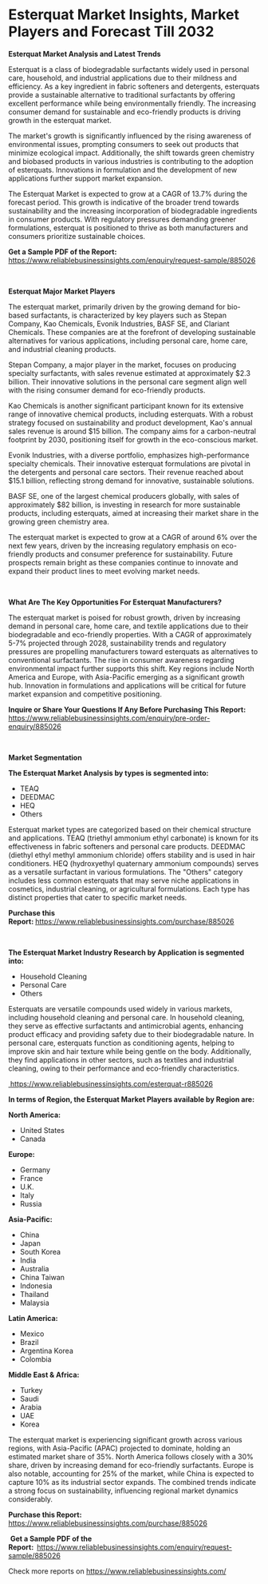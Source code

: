 <p><h1>Esterquat Market Insights, Market Players and Forecast Till 2032</h1></p><p><strong>Esterquat Market Analysis and Latest Trends</strong></p>
<p><p>Esterquat is a class of biodegradable surfactants widely used in personal care, household, and industrial applications due to their mildness and efficiency. As a key ingredient in fabric softeners and detergents, esterquats provide a sustainable alternative to traditional surfactants by offering excellent performance while being environmentally friendly. The increasing consumer demand for sustainable and eco-friendly products is driving growth in the esterquat market.</p><p>The market's growth is significantly influenced by the rising awareness of environmental issues, prompting consumers to seek out products that minimize ecological impact. Additionally, the shift towards green chemistry and biobased products in various industries is contributing to the adoption of esterquats. Innovations in formulation and the development of new applications further support market expansion.</p><p>The Esterquat Market is expected to grow at a CAGR of 13.7% during the forecast period. This growth is indicative of the broader trend towards sustainability and the increasing incorporation of biodegradable ingredients in consumer products. With regulatory pressures demanding greener formulations, esterquat is positioned to thrive as both manufacturers and consumers prioritize sustainable choices.</p></p>
<p><strong>Get a Sample PDF of the Report:&nbsp;</strong> <a href="https://www.reliablebusinessinsights.com/enquiry/request-sample/885026?utm_campaign=3107&utm_medium=2&utm_source=Github&utm_content=ia&utm_term=02042025&utm_id=esterquat">https://www.reliablebusinessinsights.com/enquiry/request-sample/885026</a></p>
<p>&nbsp;</p>
<p><strong>Esterquat Major Market Players</strong></p>
<p><p>The esterquat market, primarily driven by the growing demand for bio-based surfactants, is characterized by key players such as Stepan Company, Kao Chemicals, Evonik Industries, BASF SE, and Clariant Chemicals. These companies are at the forefront of developing sustainable alternatives for various applications, including personal care, home care, and industrial cleaning products.</p><p>Stepan Company, a major player in the market, focuses on producing specialty surfactants, with sales revenue estimated at approximately $2.3 billion. Their innovative solutions in the personal care segment align well with the rising consumer demand for eco-friendly products.</p><p>Kao Chemicals is another significant participant known for its extensive range of innovative chemical products, including esterquats. With a robust strategy focused on sustainability and product development, Kao's annual sales revenue is around $15 billion. The company aims for a carbon-neutral footprint by 2030, positioning itself for growth in the eco-conscious market.</p><p>Evonik Industries, with a diverse portfolio, emphasizes high-performance specialty chemicals. Their innovative esterquat formulations are pivotal in the detergents and personal care sectors. Their revenue reached about $15.1 billion, reflecting strong demand for innovative, sustainable solutions.</p><p>BASF SE, one of the largest chemical producers globally, with sales of approximately $82 billion, is investing in research for more sustainable products, including esterquats, aimed at increasing their market share in the growing green chemistry area.</p><p>The esterquat market is expected to grow at a CAGR of around 6% over the next few years, driven by the increasing regulatory emphasis on eco-friendly products and consumer preference for sustainability. Future prospects remain bright as these companies continue to innovate and expand their product lines to meet evolving market needs.</p></p>
<p>&nbsp;</p>
<p><strong>What Are The Key Opportunities For Esterquat Manufacturers?</strong></p>
<p><p>The esterquat market is poised for robust growth, driven by increasing demand in personal care, home care, and textile applications due to their biodegradable and eco-friendly properties. With a CAGR of approximately 5-7% projected through 2028, sustainability trends and regulatory pressures are propelling manufacturers toward esterquats as alternatives to conventional surfactants. The rise in consumer awareness regarding environmental impact further supports this shift. Key regions include North America and Europe, with Asia-Pacific emerging as a significant growth hub. Innovation in formulations and applications will be critical for future market expansion and competitive positioning.</p></p>
<p><strong>Inquire or Share Your Questions If Any Before Purchasing This Report:</strong> <a href="https://www.reliablebusinessinsights.com/enquiry/pre-order-enquiry/885026?utm_campaign=3107&utm_medium=2&utm_source=Github&utm_content=ia&utm_term=02042025&utm_id=esterquat">https://www.reliablebusinessinsights.com/enquiry/pre-order-enquiry/885026</a></p>
<p>&nbsp;</p>
<p><strong>Market Segmentation</strong></p>
<p><strong>The Esterquat Market Analysis by types is segmented into:</strong></p>
<p><ul><li>TEAQ</li><li>DEEDMAC</li><li>HEQ</li><li>Others</li></ul></p>
<p><p>Esterquat market types are categorized based on their chemical structure and applications. TEAQ (triethyl ammonium ethyl carbonate) is known for its effectiveness in fabric softeners and personal care products. DEEDMAC (diethyl ethyl methyl ammonium chloride) offers stability and is used in hair conditioners. HEQ (hydroxyethyl quaternary ammonium compounds) serves as a versatile surfactant in various formulations. The "Others" category includes less common esterquats that may serve niche applications in cosmetics, industrial cleaning, or agricultural formulations. Each type has distinct properties that cater to specific market needs.</p></p>
<p><strong>Purchase this Report:&nbsp;</strong><a href="https://www.reliablebusinessinsights.com/purchase/885026?utm_campaign=3107&utm_medium=2&utm_source=Github&utm_content=ia&utm_term=02042025&utm_id=esterquat">https://www.reliablebusinessinsights.com/purchase/885026</a></p>
<p>&nbsp;</p>
<p><strong>The Esterquat Market Industry Research by Application is segmented into:</strong></p>
<p><ul><li>Household Cleaning</li><li>Personal Care</li><li>Others</li></ul></p>
<p><p>Esterquats are versatile compounds used widely in various markets, including household cleaning and personal care. In household cleaning, they serve as effective surfactants and antimicrobial agents, enhancing product efficacy and providing safety due to their biodegradable nature. In personal care, esterquats function as conditioning agents, helping to improve skin and hair texture while being gentle on the body. Additionally, they find applications in other sectors, such as textiles and industrial cleaning, owing to their performance and eco-friendly characteristics.</p></p>
<p><a href="https://www.reliablebusinessinsights.com/esterquat-r885026?utm_campaign=3107&utm_medium=2&utm_source=Github&utm_content=ia&utm_term=02042025&utm_id=esterquat">&nbsp;https://www.reliablebusinessinsights.com/esterquat-r885026</a></p>
<p><strong>In terms of Region, the Esterquat Market Players available by Region are:</strong></p>
<p>
    <p> <strong> North America: </strong>
        <ul>
            <li>United States</li>
            <li>Canada</li>
        </ul>
        </p> 
    <p> <strong> Europe: </strong>
        <ul>
            <li>Germany</li>
            <li>France</li>
            <li>U.K.</li>
            <li>Italy</li>
            <li>Russia</li>
        </ul>
        </p> 
    <p> <strong> Asia-Pacific: </strong>
        <ul>
            <li>China</li>
            <li>Japan</li>
            <li>South Korea</li>
            <li>India</li>
            <li>Australia</li>
            <li>China Taiwan</li>
            <li>Indonesia</li>
            <li>Thailand</li>
            <li>Malaysia</li>
        </ul>
        </p> 
    <p> <strong> Latin America: </strong>
        <ul>
            <li>Mexico</li>
            <li>Brazil</li>
            <li>Argentina Korea</li>
            <li>Colombia</li>
        </ul>
        </p> 
    <p> <strong> Middle East & Africa: </strong>
        <ul>
            <li>Turkey</li>
            <li>Saudi</li>
            <li>Arabia</li>
            <li>UAE</li>
            <li>Korea</li>
        </ul>
    </p>
    </p>
<p><p>The esterquat market is experiencing significant growth across various regions, with Asia-Pacific (APAC) projected to dominate, holding an estimated market share of 35%. North America follows closely with a 30% share, driven by increasing demand for eco-friendly surfactants. Europe is also notable, accounting for 25% of the market, while China is expected to capture 10% as its industrial sector expands. The combined trends indicate a strong focus on sustainability, influencing regional market dynamics considerably.</p></p>
<p><strong>Purchase this Report: </strong><a href="https://www.reliablebusinessinsights.com/purchase/885026?utm_campaign=3107&utm_medium=2&utm_source=Github&utm_content=ia&utm_term=02042025&utm_id=esterquat">https://www.reliablebusinessinsights.com/purchase/885026</a></p>
<p>&nbsp;<strong>Get a Sample PDF of the Report:&nbsp;&nbsp;</strong><a href="https://www.reliablebusinessinsights.com/enquiry/request-sample/885026?utm_campaign=3107&utm_medium=2&utm_source=Github&utm_content=ia&utm_term=02042025&utm_id=esterquat">https://www.reliablebusinessinsights.com/enquiry/request-sample/885026</a></p>
<p><strong></strong></p>
<p>Check more reports on <a href="https://www.reliablebusinessinsights.com/?utm_campaign=3107&utm_medium=2&utm_source=Github&utm_content=ia&utm_term=02042025&utm_id=esterquat">https://www.reliablebusinessinsights.com/</a></p>